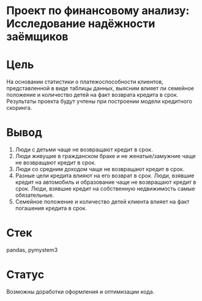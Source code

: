 # Проект по финансовому анализу: Исследование надёжности заёмщиков

# Цель

На основании статистики о платежоспособности клиентов, представленной в виде таблицы данных, выясним влияет ли семейное положение и количество детей на факт возврата кредита в срок. Результаты проекта будут учтены при построении модели кредитного скоринга.

# Вывод


1. Люди с детьми чаще не возвращают кредит в срок.
2. Люди живущие в гражданском браке и не женатые/замужние чаще не возвращают кредит в срок.
3. Люди со средним доходом чаще не возвращают кредит в срок.
4. Разные цели кредита влияют на его возврат в срок. Люди, взявшие кредит на автомобиль и образование чаще не возвращают кредит в срок. Люди, взявшие кредит на собственную недвижимость самые обязательные.
5. Cемейное положение и количество детей клиента влияет на факт погашения кредита в срок.


# Стек

pandas, pymystem3

# Статус

Возможны доработки оформления и оптимизации кода.
